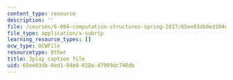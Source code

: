 ```yaml
---
content_type: resource
description: ''
file: /courses/6-004-computation-structures-spring-2017/65ee03db8ed104e0028ad7989dc748db_q38KAGAKORk.srt
file_type: application/x-subrip
learning_resource_types: []
ocw_type: OCWFile
resourcetype: Other
title: 3play caption file
uid: 65ee03db-8ed1-04e0-028a-d7989dc748db
---
```

